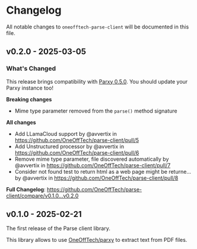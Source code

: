 # Changelog

All notable changes to `oneofftech-parse-client` will be documented in this file.

## v0.2.0 - 2025-03-05

### What's Changed

This release brings compatibility with [Parxy 0.5.0](https://github.com/OneOffTech/parxy/releases/tag/v0.5.0). You should update your Parxy instance too!

**Breaking changes**

- Mime type parameter removed from the `parse()` method signature

**All changes**

* Add LLamaCloud support by @avvertix in https://github.com/OneOffTech/parse-client/pull/5
* Add Unstructured processor by @avvertix in https://github.com/OneOffTech/parse-client/pull/6
* Remove mime type parameter, file discovered automatically by @avvertix in https://github.com/OneOffTech/parse-client/pull/7
* Consider not found test to return html as a web page might be returne… by @avvertix in https://github.com/OneOffTech/parse-client/pull/8

**Full Changelog**: https://github.com/OneOffTech/parse-client/compare/v0.1.0...v0.2.0

## v0.1.0 - 2025-02-21

The first release of the Parse client library.

This library allows to use [OneOffTech/parxy](https://github.com/OneOffTech/parxy) to extract text from PDF files.
